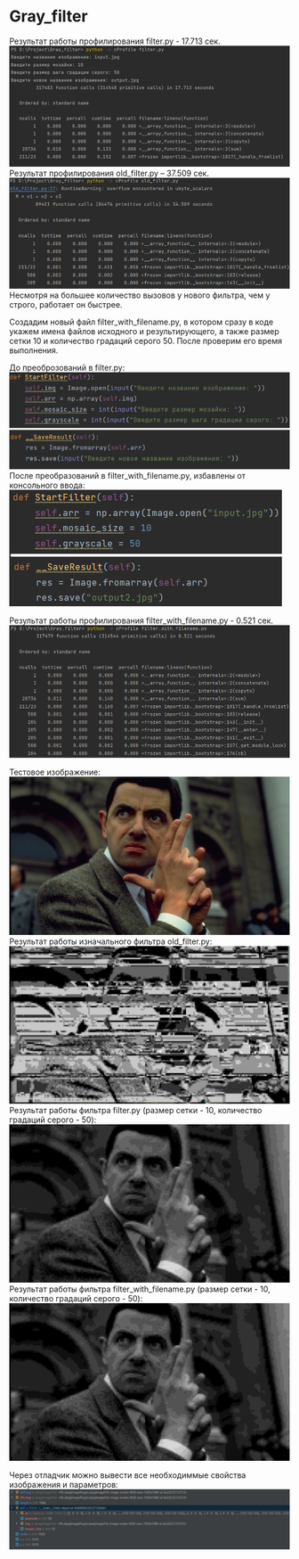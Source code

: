 # Gray_filter
Результат работы профилирования filter.py - 17.713 сек.
![alt text](pic/a1.PNG)
Результат профилирования old_filter.py – 37.509 сек.
![alt text](Pic/a2.PNG)
Несмотря на большее количество вызовов у нового фильтра, чем у строго, работает он быстрее.

Создадим новый файл filter_with_filename.py, в котором сразу в коде укажем имена файлов исходного и результирующего,
а также размер сетки 10 и количество градаций серого 50. После проверим его время выполнения.

До преоброзований в filter.py: 
![atl text](Pic/b1.PNG)
После преобразований в filter_with_filename.py, избавлены от консольного ввода:
![alt text](Pic/b2.PNG)

Результат работы профилирования filter_with_filename.py - 0.521 сек. 
![alt text](Pic/a3.PNG)

Тестовое изображение:
![alt text](input.JPG)
Результат работы изначального фильтра old_filter.py:
![alt text](res.jpg)
Результат работы фильтра filter.py (размер сетки - 10, количество градаций серого - 50):
![alt text](output.jpg)
Результат работы фильтра filter_with_filename.py (размер сетки - 10, количество градаций серого - 50):
![atl text](output2.jpg)

Через отладчик можно вывести все необходиммые свойства изображения и параметров:
![alt text](Pic/a4.PNG)
